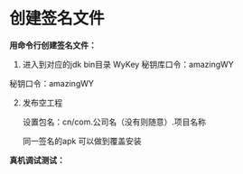 

# 创建签名文件

**用命令行创建签名文件：**

1. 进入到对应的jdk bin目录
WyKey
秘钥库口令：amazingWY

秘钥口令：amazingWY

2. 发布空工程

    设置包名：cn/com.公司名（没有则随意）.项目名称

    同一签名的apk 可以做到覆盖安装



**真机调试测试：**
